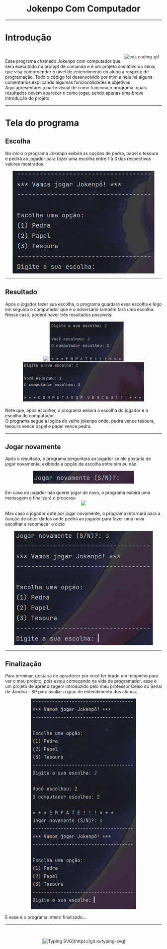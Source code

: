<div align="center">
  
 # Jokenpo Com Computador
</div>

---

# Introdução
<br>
<img align="right" alt="cat-coding-gif" src="https://user-images.githubusercontent.com/74038190/212284145-bf2c01a8-c448-4f1a-b911-996024c84606.gif" width="120" />

Esse programa chamado Jokenpo com computador que será executado no prompt de comando e é um projeto somativo do senai, que visa compreender o nível de entendimento do aluno a respeito de programação.
 Todo o código foi desenvolvido por mim e nele há alguns comentários explicando algumas funcionalidades e objetivos.
<br>
Aqui apresentarei a parte visual de como funciona o programa, quais resultados devem aparecer e como jogar, sendo apenas uma breve introdução do projeto.

---

# Tela do programa

## Escolha
  No início o programa Jokenpo exibirá as opções de pedra, papel e tesoura e pedirá ao jogador para fazer uma escolha entre 1 à 3 dos respectivos valores mostrados


  <div align="center">
  <img src="./escolhaDoJogador.png" alt="escolha" />
  </div>

---

## Resultado
  Após o jogador fazer sua escolha, o programa guardará essa escolha e logo em seguida o computador que é o adversário também fará uma escolha.
  <br>
  Nesse caso, poderá haver três resultados possiveis:

<div align="center">
  <img src="./resultado+vitória.png" width="300">
  <img src="./resultado+empate.png" width="238">
  <img src="./resultado+derrota.png" width="390">
</div>

<br>
Note que, após escolher, o programa exibirá a escolha do jogador e a escolha do computador.
<br>
O programa segue a lógica do velho jokenpo onde, pedra vence tesoura, tesoura vence papel e papel vence pedra.

---

## Jogar novamente
  Após o resultado, o programa perguntará ao jogador se ele gostaria de jogar novamente, exibindo a opção de escolha entre sim ou não

<div align="center">
  <img src="./jogarnovamente.png"/>
</div>

<br>
  Em caso do jogador não querer jogar de novo, o programa exibirá uma mensagem e finalizará o processo

<div align="center">
  <img src="./jogarnovamentenão.png"/>
</div>

Mas caso o jogador opte por jogar novamente, o programa retornará para a função de obter dados onde pedirá ao jogador para fazer uma nova escolhar e recomeçar o ciclo

<div align="center">
  <img src="./jogarnovamentesim.png"/>
</div>

---

## Finalização
  Para terminar, gostaria de agradecer por voçê ter tirado um tempinho para ver o meu projeto, pois estou começando na vida de programador, esse é um projeto de aprendizagem introduzido pelo meu professor Celso do Senai de Jandira - SP para avaliar o grau de entendimento dos alunos.

  <div align="center">
  <img src="./processoInteiro.png"/>
</div>

E esse é o programa inteiro finalizado...

---
<br>
<div align="center">
  
[![Typing SVG](https://readme-typing-svg.herokuapp.com?font=Fira+Code&pause=1000&color=853EA4&width=435&lines=print+(%22Thanks+for+visiting!%22))](https://git.io/typing-svg)
</div>
